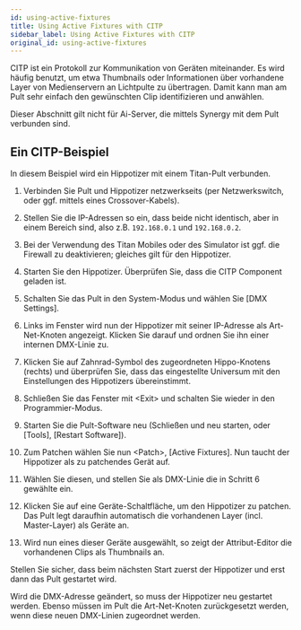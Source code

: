 ```yaml
---
id: using-active-fixtures
title: Using Active Fixtures with CITP
sidebar_label: Using Active Fixtures with CITP
original_id: using-active-fixtures
---
```


CITP ist ein Protokoll zur Kommunikation von Geräten miteinander. Es
wird häufig benutzt, um etwa Thumbnails oder Informationen über
vorhandene Layer von Medienservern an Lichtpulte zu übertragen. Damit
kann man am Pult sehr einfach den gewünschten Clip identifizieren und
anwählen.

Dieser Abschnitt gilt nicht für Ai-Server, die mittels Synergy mit dem
Pult verbunden sind.

Ein CITP-Beispiel
-----------------

In diesem Beispiel wird ein Hippotizer mit einem Titan-Pult verbunden.

1.	Verbinden Sie Pult und Hippotizer netzwerkseits (per Netzwerkswitch,
	oder ggf. mittels eines Crossover-Kabels).

2.	Stellen Sie die IP-Adressen so ein, dass beide nicht identisch, aber
	in einem Bereich sind, also z.B. `192.168.0.1` und `192.168.0.2`.

3.	Bei der Verwendung des Titan Mobiles oder des Simulator ist ggf. die
	Firewall zu deaktivieren; gleiches gilt für den Hippotizer.

4.	Starten Sie den Hippotizer. Überprüfen Sie, dass die CITP
	Component geladen ist.

5.	Schalten Sie das Pult in den System-Modus und wählen Sie \[DMX
	Settings\].

6.	Links im Fenster wird nun der Hippotizer mit seiner IP-Adresse als
	Art-Net-Knoten angezeigt. Klicken Sie darauf und ordnen Sie ihn einer
	internen DMX-Linie zu.

7. 	Klicken Sie auf Zahnrad-Symbol des zugeordneten Hippo-Knotens (rechts)
	und überprüfen Sie, dass das eingestellte Universum mit den Einstellungen 
	des Hippotizers übereinstimmt.

8.	Schließen Sie das Fenster mit \<Exit\> und schalten Sie wieder in
	den Programmier-Modus.

9.	Starten Sie die Pult-Software neu (Schließen und neu starten, oder
	\[Tools\], \[Restart Software\]).

10.	Zum Patchen wählen Sie nun \<Patch\>, \[Active Fixtures\]. Nun
	taucht der Hippotizer als zu patchendes Gerät auf.

11.	Wählen Sie diesen, und stellen Sie als DMX-Linie die in Schritt
	6 gewählte ein.

12.	Klicken Sie auf eine Geräte-Schaltfläche, um den Hippotizer zu
	patchen. Das Pult legt daraufhin automatisch die vorhandenen Layer
	(incl. Master-Layer) als Geräte an.

13.	Wird nun eines dieser Geräte ausgewählt, so zeigt der
	Attribut-Editor die vorhandenen Clips als Thumbnails an.

Stellen Sie sicher, dass beim nächsten Start zuerst der Hippotizer und
erst dann das Pult gestartet wird.

Wird die DMX-Adresse geändert, so muss der Hippotizer neu gestartet
werden. Ebenso müssen im Pult die Art-Net-Knoten zurückgesetzt werden,
wenn diese neuen DMX-Linien zugeordnet werden.
